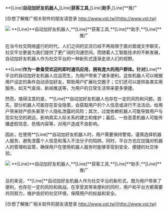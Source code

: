 **[Line]**自动加好友机器人,**[Line]**获客工具,**[Line]**助手,**[Line]**推广

[😍想了解推广相关软件的朋友请登录 http://www.vst.tw](http://www.vst.tw)

 <center><img src="https://vst.tw/MP4/tuiguang/png/0.png" alt="**[Line]**自动加好友机器人,**[Line]**获客工具,**[Line]**助手,**[Line]**推广"></center>

在当今社交网络盛行的时代，人们之间的交流已经不再局限于面对面或文字聊天，社交平台更是为我们提供了更广阔的沟通空间。而随着人工智能技术的不断发展，自动加好友机器人作为社交平台的一种新形式逐渐走进人们的视野。

**[Line]**作为一款备受欢迎的即时通讯应用，拥有庞大的用户群体。针对**[Line]**平台的自动加好友机器人应运而生，为用户带来了诸多便利。这些机器人可以根据用户设定的条件自动添加好友，帮助用户扩展社交圈子；它们还可以提供各类实用服务，如天气查询、新闻推送等，为用户的日常生活带来更多便捷。

然而，值得注意的是，**[Line]**自动加好友机器人也存在一定的风险和问题。首先，部分机器人可能存在安全隐患，会获取用户的个人信息或进行不法活动，给用户带来财产损失甚至个人隐私泄露的风险；其次，过度依赖机器人可能导致用户与现实社交的疏远，影响真实人际关系的建立和维护；最后，一些恶意机器人可能传播虚假信息、色情内容等，对用户造成不良影响。

因此，在使用**[Line]**自动加好友机器人时，用户需要保持警惕，谨慎选择机器人服务，避免泄露个人信息和落入不法分子的陷阱。同时，平台方也应加强对机器人的管理和监管，确保用户在使用机器人服务时能够享受到安全、便捷的社交体验。

 <center><img src="https://vst.tw/MP4/tuiguang/png/3.png" alt="**[Line]**自动加好友机器人,**[Line]**获客工具,**[Line]**助手,**[Line]**推广"></center>

总的来说，**[Line]**自动加好友机器人作为社交平台的新形式，既为用户带来了便利，也存在一定的风险和挑战。在享受其带来便利的同时，用户和平台方都需要共同努力，维护良好的社交环境，保障用户的权益和安全。

[😍想了解推广相关软件的朋友请登录 http://www.vst.tw](http://www.vst.tw)



